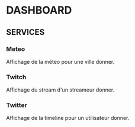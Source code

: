 # DASHBOARD

## SERVICES

### Meteo
Affichage de la méteo pour une ville donner.

### Twitch
Affichage du stream d'un streameur donner.

### Twitter

Affichage de la timeline pour un utilisateur donner.

